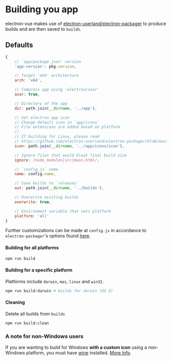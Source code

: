 # Building you app
 electron-vue makes use of [electron-userland/electron-packager](https://github.com/electron-userland/electron-packager) to produce builds and are then saved to `builds`.

## Defaults
```js
{
    // `app/package.json` version
    'app-version': pkg.version,

    // Target 'x64' architecture
    arch: 'x64',

    // Compress app using 'electron/asar'
    asar: true,

    // Directory of the app
    dir: path.join(__dirname, '../app'),

    // Set electron app icon
    // Change default icon in `app/icons`
    // File extensions are added based on platform
    //
    // If building for Linux, please read
    // https://github.com/electron-userland/electron-packager/blob/master/docs/api.md#icon
    icon: path.join(__dirname, '../app/icons/icon'),

    // Ignore files that would bloat final build size
    ignore: /node_modules|src|main.html/,

    // `config.js` name
    name: config.name,

    // Save builds to `releases`
    out: path.join(__dirname, '../builds'),

    // Overwrite existing builds
    overwrite: true,

    // Environment variable that sets platform
    platform: 'all'
}
  ```
 Further customizations can be made at `config.js` in accordance to `electron-packager`'s options found [here](https://github.com/electron-userland/electron-packager/blob/master/docs/api.md#options).


#### Building for all platforms
```bash
npm run build
```

#### Building for a specific platform
 Platforms include `darwin`, `mas`, `linux` and `win32`.
```bash
npm run build:darwin # builds for darwin (OS X)
```

#### Cleaning
 Delete all builds from `builds`
```bash
npm run build:clean
```

### A note for non-Windows users
If you are wanting to build for Windows **with a custom icon** using a non-Windows platform, you must have [wine](https://www.winehq.org/) installed. [More Info](https://github.com/electron-userland/electron-packager#building-windows-apps-from-non-windows-platforms).
